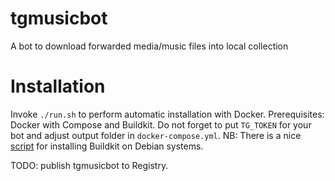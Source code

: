 # tgmusicbot
A bot to download forwarded media/music files into local collection

# Installation
Invoke `./run.sh` to perform automatic installation with Docker.
Prerequisites: Docker with Compose and Buildkit.
Do not forget to put `TG_TOKEN` for your bot and adjust output folder in `docker-compose.yml`.
NB: There is a nice [script](https://gist.github.com/jniltinho/bcb28a99aef33dcb5f35c297bf71e4ae) for installing Buildkit on Debian systems.

TODO: publish tgmusicbot to Registry.
